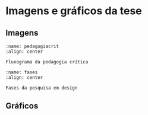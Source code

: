 # Imagens e gráficos da tese

## Imagens

```{figure} ./imgs/pedagogiacrit.png
:name: pedagogiacrit
:align: center

Fluxograma da pedagogia crítica
```

```{figure} ./imgs/fases.png
:name: fases
:align: center

Fases da pesquisa em design
```

## Gráficos